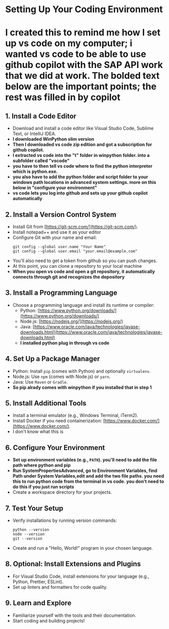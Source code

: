 # Setting Up Your Coding Environment
# I created this to remind me how I set up vs code on my computer; i wanted vs code to be able to use github copilot with the SAP API work that we did at work.  The bolded text below are the important points; the rest was filled in by copilot

## 1. Install a Code Editor
- Download and install a code editor like Visual Studio Code, Sublime Text, or IntelliJ IDEA.
- **I downloaded WinPython slim version**
- **Then I downloaded vs code zip edition and got a subscription for github copilot.**
- **I extracted vs code into the "t" folder in winpython folder. into a subfolder called "vscode"**
- **you have to then tell vs code where to find the python interpreter which is python.exe.**
- **you also have to add the python folder and script folder to your windows path locations in advanced system settings. more on this below in "configure your environment"**
- **vs code lets you log into github and sets up your github copilot automatically**

## 2. Install a Version Control System
- Install Git from [https://git-scm.com/](https://git-scm.com/).
- Install notepad++ and use it as your editor
- Configure Git with your name and email:
    ```
    git config --global user.name "Your Name"
    git config --global user.email "your.email@example.com"
    ```
- You'll also need to get a token from github so you can push changes.
- At this point, you can clone a repository to your local machine
- **When you open vs code and open a git repository, it automatically connects through git and recognizes the depository**

## 3. Install a Programming Language
- Choose a programming language and install its runtime or compiler:
    - Python: [https://www.python.org/downloads/](https://www.python.org/downloads/)
    - Node.js: [https://nodejs.org/](https://nodejs.org/)
    - Java: [https://www.oracle.com/java/technologies/javase-downloads.html](https://www.oracle.com/java/technologies/javase-downloads.html)
    - **I installed python plug in through vs code**

## 4. Set Up a Package Manager
- Python: Install `pip` (comes with Python) and optionally `virtualenv`.
- Node.js: Use `npm` (comes with Node.js) or `yarn`.
- Java: Use `Maven` or `Gradle`.
- **So pip alrady comes with winpython if you installed that in step 1**

## 5. Install Additional Tools
- Install a terminal emulator (e.g., Windows Terminal, iTerm2).
- Install Docker if you need containerization: [https://www.docker.com/](https://www.docker.com/).
- I don't know what this is

## 6. Configure Your Environment
- **Set up environment variables (e.g., `PATH`). you'll need to add the file path where python and pip**
- **Run SystemPropertiesAdvanced, go to Environment Variables, find Path under System Variables,edit and add the two file paths.  you need this to run python code from the terminal in vs code.  you don't need to do this if you just run scripts**
- Create a workspace directory for your projects.

## 7. Test Your Setup
- Verify installations by running version commands:
    ```
    python --version
    node --version
    git --version
    ```
- Create and run a "Hello, World!" program in your chosen language.

## 8. Optional: Install Extensions and Plugins
- For Visual Studio Code, install extensions for your language (e.g., Python, Prettier, ESLint).
- Set up linters and formatters for code quality.

## 9. Learn and Explore
- Familiarize yourself with the tools and their documentation.
- Start coding and building projects!